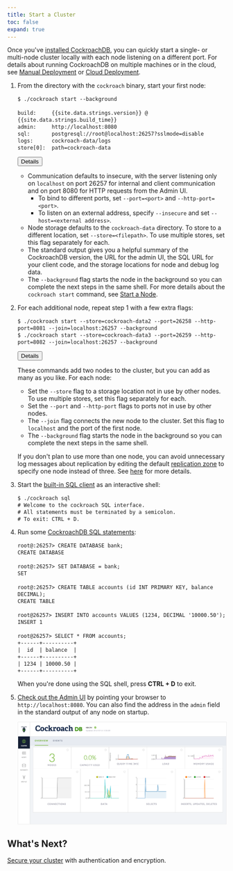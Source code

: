 ```yaml
---
title: Start a Cluster
toc: false
expand: true
---
```


Once you've [installed CockroachDB](install-cockroachdb.html), you can quickly start a single- or multi-node cluster locally with each node listening on a different port. For details about running CockroachDB on multiple machines or in the cloud, see <a href="manual-deployment.html">Manual Deployment</a> or <a href="cloud-deployment.html">Cloud Deployment</a>. 

1.  From the directory with the `cockroach` binary, start your first node:

    ~~~ shell
    $ ./cockroach start --background

    build:     {{site.data.strings.version}} @ {{site.data.strings.build_time}}
    admin:     http://localhost:8080
    sql:       postgresql://root@localhost:26257?sslmode=disable
    logs:      cockroach-data/logs
    store[0]:  path=cockroach-data
    ~~~

    <button type="button" class="btn details collapsed" data-toggle="collapse" data-target="#details1">Details</button>
    <div id="details1" class="collapse" markdown="1">

    - Communication defaults to insecure, with the server listening only on `localhost` on port 26257 for internal and client communication and on port 8080 for HTTP requests from the Admin UI. 
        - To bind to different ports, set `--port=<port>` and `--http-port=<port>`. 
        - To listen on an external address, specify `--insecure` and set `--host=<external address>`. 
    - Node storage defaults to the `cockroach-data` directory. To store to a different location, set `--store=<filepath>`. To use multiple stores, set this flag separately for each.
    - The standard output gives you a helpful summary of the CockroachDB version, the URL for the admin UI, the SQL URL for your client code, and the storage locations for node and debug log data.
    - The `--background` flag starts the node in the background so you can complete the next steps in the same shell. For more details about the `cockroach start` command, see [Start a Node](start-a-node.html).

    </div>

2.  For each additional node, repeat step 1 with a few extra flags:
   
    ~~~ shell
    $ ./cockroach start --store=cockroach-data2 --port=26258 --http-port=8081 --join=localhost:26257 --background
    $ ./cockroach start --store=cockroach-data3 --port=26259 --http-port=8082 --join=localhost:26257 --background
    ~~~

    <button type="button" class="btn details collapsed" data-toggle="collapse" data-target="#details2">Details</button>
    <div id="details2" class="collapse" markdown="1">

    These commands add two nodes to the cluster, but you can add as many as you like. For each node:
    
    - Set the `--store` flag to a storage location not in use by other nodes. To use multiple stores, set this flag separately for each.
    - Set the `--port` and `--http-port` flags to ports not in use by other nodes.
    - The `--join` flag connects the new node to the cluster. Set this flag to `localhost` and the port of the first node. 
    - The `--background` flag starts the node in the background so you can complete the next steps in the same shell.

    If you don't plan to use more than one node, you can avoid unnecessary log messages about replication by editing the default [replication zone](configure-replication-zones.html) to specify one node instead of three. See [here](troubleshoot.html#replicas-failing-on-a-single-node-cluster) for more details.  

    </div>

3.  Start the [built-in SQL client](use-the-built-in-sql-client.html) as an interactive shell:

    ~~~ shell
    $ ./cockroach sql
    # Welcome to the cockroach SQL interface.
    # All statements must be terminated by a semicolon.
    # To exit: CTRL + D.
    ~~~

4.  Run some [CockroachDB SQL statements](learn-cockroachdb-sql.html):

    ~~~ shell
    root@:26257> CREATE DATABASE bank;
    CREATE DATABASE

    root@:26257> SET DATABASE = bank;
    SET

    root@:26257> CREATE TABLE accounts (id INT PRIMARY KEY, balance DECIMAL);
    CREATE TABLE

    root@26257> INSERT INTO accounts VALUES (1234, DECIMAL '10000.50');
    INSERT 1

    root@26257> SELECT * FROM accounts;
    +------+----------+
    |  id  | balance  |
    +------+----------+
    | 1234 | 10000.50 |
    +------+----------+
    ~~~

    When you're done using the SQL shell, press **CTRL + D** to exit.
 
5.  [Check out the Admin UI](explore-the-admin-ui.html) by pointing your browser to `http://localhost:8080`. You can also find the address in the `admin` field in the standard output of any node on startup.

    <img src="images/admin_ui.png" style="border:1px solid #eee;max-width:100%" />

## What's Next?

[Secure your cluster](secure-a-cluster.html) with authentication and encryption.
